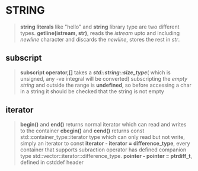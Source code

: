 # STRING    
> **string literals** like "hello" and **string** library type are two different types.
> **getline(istream, str)**, reads the *istream* upto and including *newline* character and discards the *newline*, stores the rest in *str*.

## subscript
> **subscript operator,[]** takes a ***std::string::size_type***( which is unsigned, any -ve integral will be converted)
> subscripting the *empty string* and outside the range is **undefined**, so before accessing a char in a string it should be checked that the string is not empty

## iterator
> **begin()** and **end()** returns normal iterator which can read and writes to the container
> **cbegin()** and **cend()** returns const std::container_type::iterator type which can only read but not write, simply  an iterator to const
> **iterator - iterator = difference_type**, every container that supports subraction operator has defined companion type std::vector<type>::iterator::difference_type.
> **pointer - pointer = ptrdiff_t**, defined in cstddef header